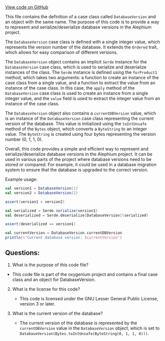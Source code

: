 [View code on GitHub](https://github.com/oxygenium/oxygenium/flow/src/main/scala/org/oxygenium/flow/io/DatabaseVersion.scala)

This file contains the definition of a case class called `DatabaseVersion` and an object with the same name. The purpose of this code is to provide a way to represent and serialize/deserialize database versions in the Alephium project. 

The `DatabaseVersion` case class is defined with a single integer value, which represents the version number of the database. It extends the `Ordered` trait, which allows for easy comparison of different versions. 

The `DatabaseVersion` object contains an implicit `Serde` instance for the `DatabaseVersion` case class, which is used to serialize and deserialize instances of the class. The `Serde` instance is defined using the `forProduct1` method, which takes two arguments: a function to create an instance of the case class from a single value, and a function to extract the value from an instance of the case class. In this case, the `apply` method of the `DatabaseVersion` case class is used to create an instance from a single integer value, and the `value` field is used to extract the integer value from an instance of the case class.

The `DatabaseVersion` object also contains a `currentDBVersion` value, which is an instance of the `DatabaseVersion` case class representing the current version of the database. This value is initialized using the `toIntUnsafe` method of the `Bytes` object, which converts a `ByteString` to an integer value. The `ByteString` is created using four bytes representing the version number (0, 1, 1, 0).

Overall, this code provides a simple and efficient way to represent and serialize/deserialize database versions in the Alephium project. It can be used in various parts of the project where database versions need to be stored or compared. For example, it could be used in a database migration system to ensure that the database is upgraded to the correct version. 

Example usage:
```scala
val version1 = DatabaseVersion(1)
val version2 = DatabaseVersion(2)

assert(version1 < version2)

val serialized = Serde.serialize(version1)
val deserialized = Serde.deserialize[DatabaseVersion](serialized)

assert(deserialized == version1)

val currentVersion = DatabaseVersion.currentDBVersion
println(s"Current database version: $currentVersion")
```
## Questions: 
 1. What is the purpose of this code file?
   - This code file is part of the oxygenium project and contains a final case class and an object for DatabaseVersion.

2. What is the license for this code?
   - This code is licensed under the GNU Lesser General Public License, version 3 or later.

3. What is the current version of the database?
   - The current version of the database is represented by the `currentDBVersion` value in the `DatabaseVersion` object, which is set to `DatabaseVersion(Bytes.toIntUnsafe(ByteString(0, 1, 1, 0)))`.